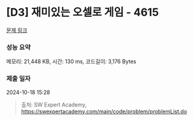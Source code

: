 # [D3] 재미있는 오셀로 게임 - 4615 

[문제 링크](https://swexpertacademy.com/main/code/problem/problemDetail.do?contestProbId=AWQmA4uK8ygDFAXj) 

### 성능 요약

메모리: 21,448 KB, 시간: 130 ms, 코드길이: 3,176 Bytes

### 제출 일자

2024-10-18 15:28



> 출처: SW Expert Academy, https://swexpertacademy.com/main/code/problem/problemList.do